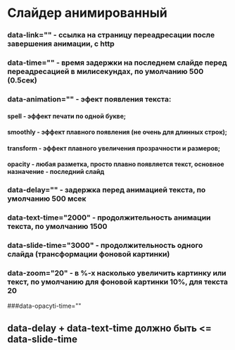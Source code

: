# Слайдер анимированный

<!-- для сборки на пк раскоментировать gulpfile стр 270 -->

<!-- просто посмотреть тут: https://cyberx.netlify.com/ -->

### data-link="" - ссылка на страницу переадресации после завершения анимации, с http
### data-time="" - время задержки на последнем слайде перед переадресацией в милисекундах, по умолчанию 500 (0.5сек)
### data-animation="" - эфект появления текста:
####    spell - эффект печати по одной букве;
####    smoothly - эффект плавного появления (не очень для длинных строк);
####    transform - эффект плавного увеличения прозрачности и размеров;
####    opacity  - любая разметка, просто плавно появляется текст, основное назначение - последний слайд
### data-delay="" - задержка перед анимацией текста, по умолчанию 500 мсек
### data-text-time="2000" - продолжительность анимации текста, по умолчанию 1500
### data-slide-time="3000" - продолжительность одного слайда (трансформации фоновой картинки)
### data-zoom="20" - в %-х насколько увеличить картинку или текст, по умолчанию для фоновой картинки 10%, для текста 20
###data-opacyti-time=""

## data-delay + data-text-time должно быть <= data-slide-time
